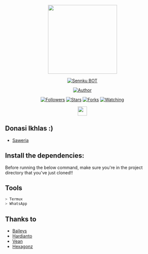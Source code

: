 <p align="center">
<img src="https://avatars.githubusercontent.com/SenkuXZ" width="225" height="225"/>
</p>
<p align="center">
<a href="#"><img title="Sennku BOT" src="https://img.shields.io/badge/SenkuXZ BOT-blue?colorA=%23ff0000&colorB=%23017e40&style=for-the-badge"></a>
</p>

<p align="center">
<a href="https://github.com/SenkuXZ"><img title="Author" src="https://img.shields.io/badge/Author-Rapaa-blue.svg?style=for-the-badge&logo=github"></a>
</p>
<p align="center">
<a href="https://github.com/SenkuXZ/followers"><img title="Followers" src="https://img.shields.io/github/followers/SenkuXZ?color=blue&style=flat-square"></a>
<a href="https://github.com/SenkuXZ/megumikato2/stargazers/"><img title="Stars" src="https://img.shields.io/github/stars/SenkuXZ/Bot-Wa?color=red&style=flat-square"></a>
<a href="https://github.com/SenkuXZ/megumikato2/network/members"><img title="Forks" src="https://img.shields.io/github/forks/SenkuXZ/Bot-Wa?color=red&style=flat-square"></a>
<a href="https://github.com/SenkuXZ/megumikato2/watchers"><img title="Watching" src="https://img.shields.io/github/watchers/SenkuXZ/Bot-Wa?label=Watchers&color=blue&style=flat-square"></a>
</p>
<p align='center'>
   <a href="https://instagram.com/021Senkuu_"><img height="30" src="https://github.com/TobyG74/TobyG74/blob/main/instagram.jpg?raw=true"></a>
</P>


## Donasi Ikhlas :)
* [Saweria](https://saweria.co/Senkuu)


## Install the dependencies:
Before running the below command, make sure you're in the project directory that
you've just cloned!!

## Tools

```bash
> Termux
> WhatsApp
```


## Thanks to
- [Baileys](https://github.com/adiwajshing/Baileys)
- [Hardianto](https://github.com/hardiantojek93)
- [Vean](https://github.com/Veanyxz)
- [Hexagonz](https://github.com/Hexagonz)
